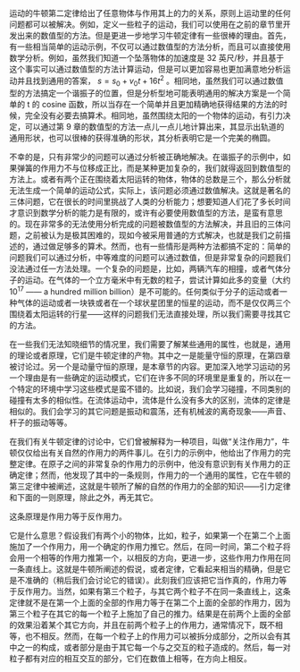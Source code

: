 运动的牛顿第二定律给出了任意物体与作用其上的力的关系，原则上运动里的任何问题都可以被解决。例如，定义一些粒子的运动，我们可以使用在之前的章节里开发出来的数值型的方法。但是更进一步地学习牛顿定律有一些很棒的理由。首先，有一些相当简单的运动示例，不仅可以通过数值型的方法分析，而且可以直接使用数学分析。例如，虽然我们知道一个坠落物体的加速度是 32 英尺/秒，并且基于这个事实可以通过数值型的方法计算运动，但是可以更加容易也更加满意地分析运动并且找到通用的答案， $s=s_0+v_0t+16t^2$ 。相同地，虽然我们可以通过数值型的方法搞定一个谐振子的位置，但是分析型地可能表明通用的解决方案是一个简单的 t 的 cosine 函数，所以当存在一个简单并且更加精确地获得结果的方法的时候，完全没有必要去搞算术。相同地，虽然围绕太阳的一个物体的运动，有引力决定，可以通过第 9 章的数值型的方法一点儿一点儿地计算出来，其显示出轨道的通用形状，也可以很棒的获得准确的形状，其分析表明它是一个完美的椭圆。

不幸的是，只有非常少的问题可以通过分析被正确地解决。在谐振子的示例中，如果弹簧的作用力不与位移成正比，而是某种更加复杂的，我们就得返回到数值型的方法上。或者有两个正在围绕着太阳运转的物体，物体的总数是三个，那么分析就无法生成一个简单的运动公式，实际上，该问题必须通过数值解决。这就是著名的三体问题，它在很长的时间里挑战了人类的分析能力；想要知道人们花了多长时间才意识到数学分析的能力是有限的，或许有必要使用数值型的方法，是蛮有意思的。现在非常多的无法使用分析完成的问题被数值型的方法解决，并且旧的三体问题，之前被认为是极其困难的，现如今被采用普通的方式解决，也就是我们之前描述的，通过做足够多的算术。然而，也有一些情形是两种方法都搞不定的：简单的问题我们可以通过分析，中等难度的问题可以通过数值，但是非常复杂的问题我们没法通过任一方法处理。一个复杂的问题是，比如，两辆汽车的相撞，或者气体分子的运动。在气体的一个立方毫米中有无数的粒子，尝试计算如此多的变量（大约 $10^{17}$ —— a hundred million billion）是不可能的。任何类似于分子的运动或者一种气体的运动或者一块铁或者在一个球状星团里的恒星的运动，而不是仅仅两三个围绕着太阳运转的行星——这样的问题我们无法直接处理，所以我们需要寻找其它的方法。

在一些我们无法知晓细节的情况里，我们需要了解某些通用的属性，也就是，通用的理论或者原理，它们是牛顿定律的产物。其中之一是能量守恒的原理，在第四章被讨论过。另一个是动量守恒的原理，是本章节的内容。更加深入地学习运动的另一个理由是有一些确定的运动模式，它们在许多不同的环境里是重复的，所以在一个特定的环境中学习这些模式是蛮不错的。比如说，我们会学习碰撞，不同类别的碰撞有太多的相似性。在流体运动中，流体是什么没有多大的区别，流体的定律是相似的。我们会学习的其它问题是振动和震荡，还有机械波的离奇现象——声音、杆子的振动等等。

在我们有关牛顿定律的讨论中，它们曾被解释为一种项目，叫做“关注作用力”，牛顿仅仅给出有关自然的作用力的两件事儿。在引力的示例中，他给出了作用力的完整定律。在原子之间的非常复杂的作用力的示例中，他没有意识到有关作用力的正确定律；然而，他发现了其中的一条规则，作用力的一个通用的属性，它在牛顿的第三定律中被阐述，这就是牛顿所了解的自然的作用力的全部的知识——引力定律和下面的一则原理，除此之外，再无其它。

这条原理是作用力等于反作用力。

它是什么意思？假设我们有两个小的物体，比如，粒子，如果第一个在第二个上面施加了一个作用力，用一个确定的作用力推它。然后，在同一时间，第二个粒子将会用一个相等的作用力推第一个，以相反的方向，更进一步，这些作用力作用在同一条直线上。这就是牛顿所阐述的假说，或者定律，它看起来相当的精确，但是它是不准确的（稍后我们会讨论它的错误）。此刻我们应该把它当作真的，作用力等于反作用力。当然，如果有第三个粒子，与其它两个粒子不在同一条直线上，这条定律就不是在第一个上面的全部的作用力等于在第二个上面的全部的作用力，因为第三个粒子在其它的每一个粒子上施加了自己的推力。结果是在前两个上面的全部的效果沿着某个其它方向，并且在前两个粒子上的作用力，通常情况下，既不相等，也不相反。然而，在每一个粒子上的作用力可以被拆分成部分，之所以会有其中之一的构成，或者部分是由于其它每一个与之交互的粒子造成的。然后，每一对粒子都有对应的相互交互的部分，它们在数值上相等，在方向上相反。
